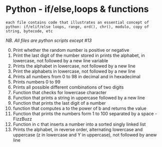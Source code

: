 # Python - if/else,loops & functions
	each file contains code that illustrates an essential concept of python: if/elif/else loops, range, ord(), chr(), modulo, copy of string, bytecode, etc

*NB. All files are python scripts except #13*

0. Print whether the random number is positive or negative
1. Print the last digit of the number stored in prints the alphabet, in lowercase, not followed by a new line variable
2. Prints the alphabet in lowercase, not followed by a new line
3. Print the alphabets in lowercase, not followed by a new line
4. Prints all numbers from 0 to 98 in decimal and in hexadecimal
5. Prints numbers 0 to 99
6. Prints all possible different combinations of two digits
7. Function that checks for lowercase character
8. Function that prints a string in uppercase  followed by a new line
9. Function that prints the last digit of a number
10. function that computes a to the power of b and returns the value
11. Function that prints the numbers form 1 to 100 separated by a space - FizzBuzz
12. Function in c that inserts a number into a sorted singly linked list
13. Prints the alphabet, in reverse order, alternating lowercase and uppercase (z in lowercase and Y in uppercase), not followed by anew line

